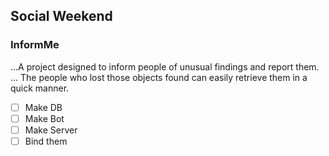 ## Social Weekend
### InformMe
...A project designed to inform people of unusual findings and report them.
... The people who lost those objects found can easily retrieve them in a quick manner.

- [ ] Make DB
- [ ] Make Bot
- [ ] Make Server
- [ ] Bind them 
